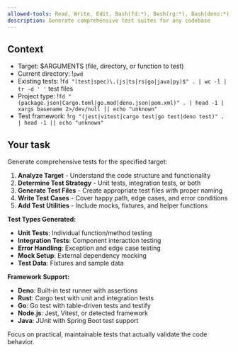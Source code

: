 ```yaml
---
allowed-tools: Read, Write, Edit, Bash(fd:*), Bash(rg:*), Bash(deno:*), Bash(cargo:*), Bash(go:*), Bash(npm:*)
description: Generate comprehensive test suites for any codebase
---
```


## Context

- Target: $ARGUMENTS (file, directory, or function to test)
- Current directory: !`pwd`
- Existing tests: !`fd "(test|spec)\.(js|ts|rs|go|java|py)$" . | wc -l | tr -d ' '` test files
- Project type: !`fd "(package.json|Cargo.toml|go.mod|deno.json|pom.xml)" . | head -1 | xargs basename 2>/dev/null || echo "unknown"`
- Test framework: !`rg "(jest|vitest|cargo test|go test|deno test)" . | head -1 || echo "unknown"`

## Your task

Generate comprehensive tests for the specified target:

1. **Analyze Target** - Understand the code structure and functionality
2. **Determine Test Strategy** - Unit tests, integration tests, or both
3. **Generate Test Files** - Create appropriate test files with proper naming
4. **Write Test Cases** - Cover happy path, edge cases, and error conditions
5. **Add Test Utilities** - Include mocks, fixtures, and helper functions

**Test Types Generated:**

- **Unit Tests**: Individual function/method testing
- **Integration Tests**: Component interaction testing
- **Error Handling**: Exception and edge case testing
- **Mock Setup**: External dependency mocking
- **Test Data**: Fixtures and sample data

**Framework Support:**

- **Deno**: Built-in test runner with assertions
- **Rust**: Cargo test with unit and integration tests
- **Go**: Go test with table-driven tests and testify
- **Node.js**: Jest, Vitest, or detected framework
- **Java**: JUnit with Spring Boot test support

Focus on practical, maintainable tests that actually validate the code behavior.
